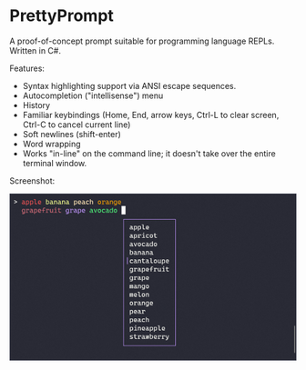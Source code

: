 PrettyPrompt
============

A proof-of-concept prompt suitable for programming language REPLs. Written in C#.

Features:

- Syntax highlighting support via ANSI escape sequences.
- Autocompletion ("intellisense") menu
- History
- Familiar keybindings (Home, End, arrow keys, Ctrl-L to clear screen, Ctrl-C to cancel current line)
- Soft newlines (shift-enter)
- Word wrapping
- Works "in-line" on the command line; it doesn't take over the entire terminal window.

Screenshot:

![Screenshot](Images/screenshot.png)